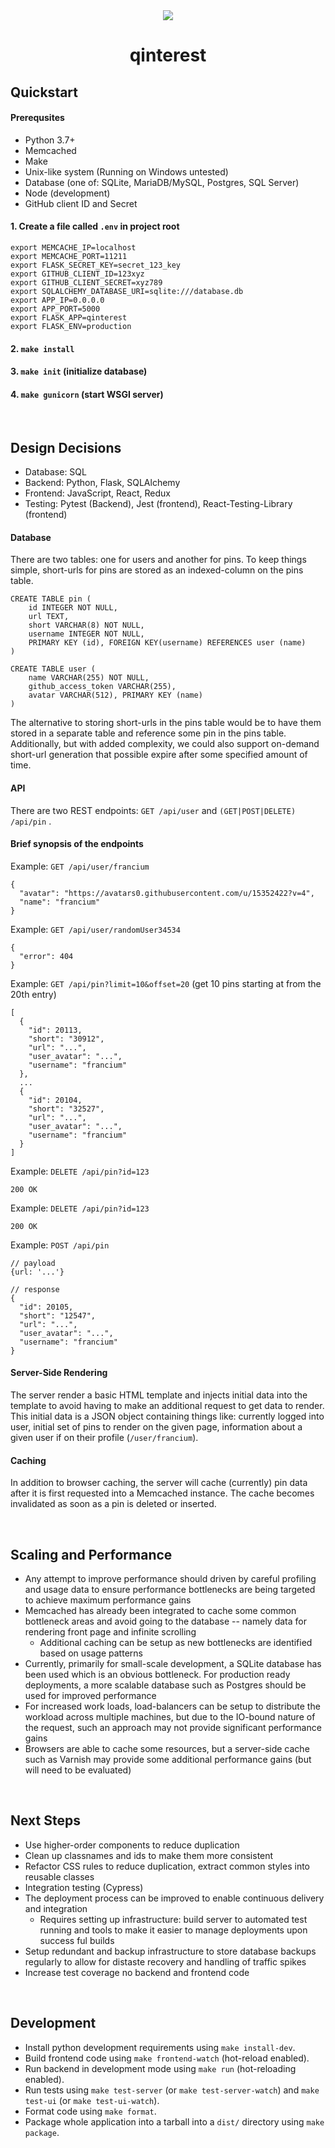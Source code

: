 <center>
  <img src="http://qinterest.francium.cc/static/logo.png"></img>
  <h1>qinterest</h1>
</center>

## Quickstart

#### Prerequsites
- Python 3.7+
- Memcached
- Make
- Unix-like system (Running on Windows untested)
- Database (one of: SQLite, MariaDB/MySQL, Postgres, SQL Server)
- Node (development)
- GitHub client ID and Secret

#### 1. Create a file called `.env` in project root

```
export MEMCACHE_IP=localhost
export MEMCACHE_PORT=11211
export FLASK_SECRET_KEY=secret_123_key
export GITHUB_CLIENT_ID=123xyz
export GITHUB_CLIENT_SECRET=xyz789
export SQLALCHEMY_DATABASE_URI=sqlite:///database.db
export APP_IP=0.0.0.0
export APP_PORT=5000
export FLASK_APP=qinterest
export FLASK_ENV=production
```

#### 2. `make install`

#### 3. `make init` (initialize database)

#### 4. `make gunicorn` (start WSGI server)

<br/>

## Design Decisions
- Database: SQL
- Backend: Python, Flask, SQLAlchemy
- Frontend: JavaScript, React, Redux
- Testing: Pytest (Backend), Jest (frontend), React-Testing-Library (frontend)

#### Database
There are two tables: one for users and another for pins. To keep things simple,
short-urls for pins are stored as an indexed-column on the pins table.

```
CREATE TABLE pin (
	id INTEGER NOT NULL,
	url TEXT,
	short VARCHAR(8) NOT NULL,
	username INTEGER NOT NULL,
	PRIMARY KEY (id), FOREIGN KEY(username) REFERENCES user (name)
)

CREATE TABLE user (
	name VARCHAR(255) NOT NULL,
	github_access_token VARCHAR(255),
	avatar VARCHAR(512), PRIMARY KEY (name)
)
```

The alternative to storing short-urls in the pins table would be to have them stored in a
separate table and reference some pin in the pins table. Additionally, but with added
complexity, we could also support on-demand short-url generation that possible expire
after some specified amount of time.

#### API
There are two REST endpoints: `GET /api/user` and  `(GET|POST|DELETE) /api/pin` .

#### Brief synopsis of the endpoints
Example: `GET /api/user/francium`
```
{
  "avatar": "https://avatars0.githubusercontent.com/u/15352422?v=4",
  "name": "francium"
}
```

Example: `GET /api/user/randomUser34534`
```
{
  "error": 404
}
```

Example: `GET /api/pin?limit=10&offset=20` (get 10 pins starting at from the 20th entry)
```
[
  {
    "id": 20113,
    "short": "30912",
    "url": "...",
    "user_avatar": "...",
    "username": "francium"
  },
  ...
  {
    "id": 20104,
    "short": "32527",
    "url": "...",
    "user_avatar": "...",
    "username": "francium"
  }
]
```

Example: `DELETE /api/pin?id=123`
```
200 OK
```

Example: `DELETE /api/pin?id=123`
```
200 OK
```

Example: `POST /api/pin`
```
// payload
{url: '...'}

// response
{
  "id": 20105,
  "short": "12547",
  "url": "...",
  "user_avatar": "...",
  "username": "francium"
}
```

#### Server-Side Rendering
The server render a basic HTML template and injects initial data into the template to
avoid having to make an additional request to get data to render. This initial data is a
JSON object containing things like: currently logged into user, initial set of pins to
render on the given page, information about a given user if on their profile
(`/user/francium`).

#### Caching
In addition to browser caching, the server will cache (currently) pin data after it is
first requested into a Memcached instance. The cache becomes invalidated as soon as a pin
is deleted or inserted.

<br/>

## Scaling and Performance
- Any attempt to improve performance should driven by careful profiling and usage data to
  ensure performance bottlenecks are being targeted to achieve maximum performance gains
- Memcached has already been integrated to cache some common bottleneck areas and avoid
  going to the database -- namely data for rendering front page and infinite scrolling
  - Additional caching can be setup as new bottlenecks are identified based on usage
    patterns
- Currently, primarily for small-scale development, a SQLite database has been used which
  is an obvious bottleneck. For production ready deployments, a more scalable database
  such as Postgres should be used for improved performance
- For increased work loads, load-balancers can be setup to distribute the workload across
  multiple machines, but due to the IO-bound nature of the request, such an approach may
  not provide significant performance gains
- Browsers are able to cache some resources, but a server-side cache such as Varnish may
  provide some additional performance gains (but will need to be evaluated)

<br/>

## Next Steps
- Use higher-order components to reduce duplication
- Clean up classnames and ids to make them more consistent
- Refactor CSS rules to reduce duplication, extract common styles into reusable classes
- Integration testing (Cypress)
- The deployment process can be improved to enable continuous delivery and integration
  - Requires setting up infrastructure: build server to automated test running and tools
    to make it easier to manage deployments upon success ful builds
- Setup redundant and backup infrastructure to store database backups regularly to allow
  for distaste recovery and handling of traffic spikes
- Increase test coverage no backend and frontend code

<br/>

## Development

- Install python development requirements using `make install-dev`.
- Build frontend code using `make frontend-watch` (hot-reload enabled).
- Run backend in development mode using `make run` (hot-reloading enabled).
- Run tests using `make test-server` (or `make test-server-watch`) and `make test-ui` (or
  `make test-ui-watch`).
- Format code using `make format`.
- Package whole application into a tarball into a `dist/` directory using `make package`.
